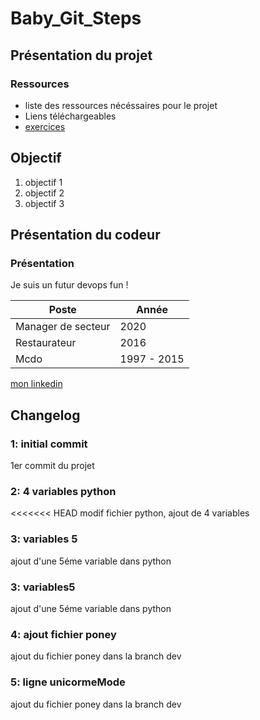 # Baby_Git_Steps

## Présentation du projet

### Ressources

- liste des ressources nécéssaires pour le projet
- Liens téléchargeables
- [exercices](https://learngitbranching.js.org/?locale=fr_FR)

## Objectif

1. objectif 1
2. objectif 2
3. objectif 3

## Présentation du codeur

### Présentation

Je suis un futur devops fun !

Poste | Année
|-----|------|
Manager de secteur | 2020
Restaurateur | 2016
Mcdo | 1997 - 2015

[mon linkedin](https://likedin.fr)

## Changelog

### 1: initial commit

1er commit du projet

### 2: 4 variables python

<<<<<<< HEAD
modif fichier python, ajout de 4 variables

### 3: variables 5

ajout d'une 5éme variable dans python

### 3: variables5

ajout d'une 5éme variable dans python

### 4: ajout fichier poney

ajout du fichier poney dans la branch dev

### 5: ligne unicormeMode

ajout du fichier poney dans la branch dev
